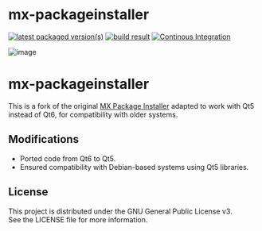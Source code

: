 # mx-packageinstaller

[![latest packaged version(s)](https://repology.org/badge/latest-versions/mx-packageinstaller.svg)](https://repology.org/project/mx-packageinstaller/versions)
[![build result](https://build.opensuse.org/projects/home:mx-packaging/packages/mx-packageinstaller/badge.svg?type=default)](https://software.opensuse.org//download.html?project=home%3Amx-packaging&package=mx-packageinstaller)
[![Continous Integration](https://github.com/AdrianTM/mx-packageinstaller/actions/workflows/main.yml/badge.svg)](https://github.com/AdrianTM/mx-packageinstaller/actions/workflows/main.yml)

![image](https://github.com/MX-Linux/mx-packageinstaller/assets/418436/315e76dd-a6ff-43c7-af3c-ff02a8c83271)

# mx-packageinstaller

This is a fork of the original [MX Package Installer](https://github.com/AdrianTM/mx-packageinstaller) adapted to work with Qt5 instead of Qt6, for compatibility with older systems.

## Modifications

- Ported code from Qt6 to Qt5.
- Ensured compatibility with Debian-based systems using Qt5 libraries.

## License

This project is distributed under the GNU General Public License v3.  
See the LICENSE file for more information.
